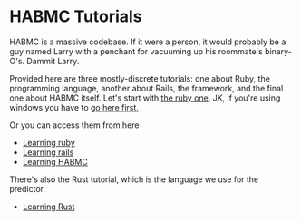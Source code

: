 # HABMC Tutorials
HABMC is a massive codebase.
If it were a person, it would probably be a guy named Larry with a penchant for vacuuming up his roommate's binary-O's. 
Dammit Larry.

Provided here are three mostly-discrete tutorials: one about Ruby, the programming language, another about Rails, the framework, and the final one about HABMC itself.
Let's start with [the ruby one](ruby/ruby-01.md). JK, if you're using windows you have to [go here first.](Ubuntu/Ubuntu_Overview.md)

Or you can access them from here
- [Learning ruby](ruby/ruby-01.md)
- [Learning rails](rails/rails-01.md)
- [Learning HABMC](habmc/habmc-01.md)

There's also the Rust tutorial, which is the language we use for the predictor.
- [Learning Rust](rust/rust-01.md)
